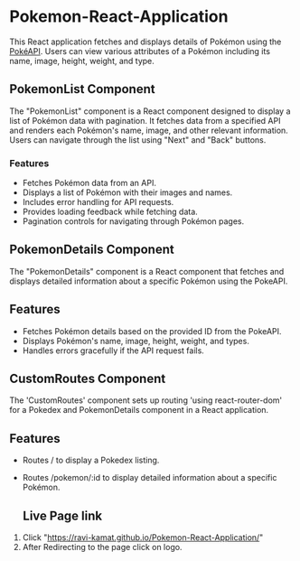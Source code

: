 # Pokemon-React-Application

This React application fetches and displays details of Pokémon using the [PokéAPI](https://pokeapi.co/). Users can view various attributes of a Pokémon including its name, image, height, weight, and type.

## PokemonList Component

The "PokemonList" component is a React component designed to display a list of Pokémon data with pagination. It fetches data from a specified API and renders each Pokémon's name, image, and other relevant information. Users can navigate through the list using "Next" and "Back" buttons.

### Features

- Fetches Pokémon data from an API.
- Displays a list of Pokémon with their images and names.
- Includes error handling for API requests.
- Provides loading feedback while fetching data.
- Pagination controls for navigating through Pokémon pages.

## PokemonDetails Component

The "PokemonDetails" component is a React component that fetches and displays detailed information about a specific Pokémon using the PokeAPI.

## Features

- Fetches Pokémon details based on the provided ID from the PokeAPI.
- Displays Pokémon's name, image, height, weight, and types.
- Handles errors gracefully if the API request fails.

## CustomRoutes Component

The 'CustomRoutes' component sets up routing 'using react-router-dom' for a Pokedex and PokemonDetails component in a React application.

## Features

- Routes / to display a Pokedex listing.
- Routes /pokemon/:id to display detailed information about a specific Pokémon.

  ## Live Page link

 1. Click "https://ravi-kamat.github.io/Pokemon-React-Application/"
 2. After Redirecting to the page click on logo.

